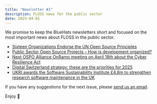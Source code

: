 ```yaml
---
title: "Newsletter #1"
description: FLOSS news for the public sector
date: 2025-04-01
---
```


We promise to keep the BlueHats newsletters short and focused on the
most important news about FLOSS in the public sector.

- [Sixteen Organizations Endorse the UN Open Source Principles](https://unite.un.org/news/sixteen-organizations-endorse-un-open-source-principles)
- [Public Sector Open Source Projects – How is development organized?](https://www.linaker.se//blog/public-sector-open-source-software-projects-how-is-development-organized/)
- [Next OSPO Alliance OnRamp meeting on April 18th about the Cyber Resilience Act](https://ospo-alliance.org/news/20250321_onramp_ospo_cra/)
- [Digital Switzerland strategy: these are the priorities for 2025](https://www.smartcountry.berlin/en/newsblog/digital-switzerland-strategy-these-are-the-priorities-for-2025.html)
- [UKRI awards the Software Sustainability Institute £4.8m to strengthen research software maintenance in the UK](https://www.software.ac.uk/news/ukri-awards-software-sustainability-institute-ps48m-strengthen-research-software-maintenance)

If you have any suggestions for the next issue, please [send us an email](mailto:bluehats@bzg.fr).

Enjoy 🧢
